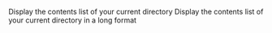 Display the contents list of your current directory
Display the contents list of your current directory in a long format
